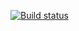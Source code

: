 [![Build status](https://ci.appveyor.com/api/projects/status/63c4p5wynd96b79k?svg=true)](https://ci.appveyor.com/project/nib287/ahj-timeline)